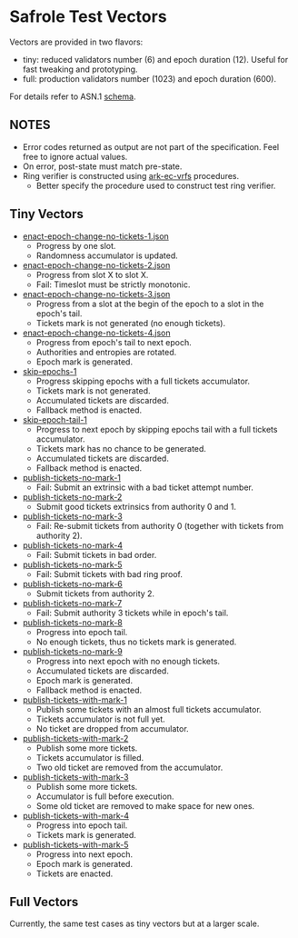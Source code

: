 # Safrole Test Vectors

Vectors are provided in two flavors:
- tiny: reduced validators number (6) and epoch duration (12). Useful for fast tweaking and prototyping.
- full: production validators number (1023) and epoch duration (600).

For details refer to ASN.1 [schema](./safrole.asn).

## NOTES

- Error codes returned as output are not part of the specification. Feel free to ignore actual values.
- On error, post-state must match pre-state.
- Ring verifier is constructed using [ark-ec-vrfs](https://github.com/davxy/ark-ec-vrfs) procedures.
  - Better specify the procedure used to construct test ring verifier.

## Tiny Vectors

- [enact-epoch-change-no-tickets-1.json](./tiny/enact-epoch-change-with-no-tickets-1.json)
  - Progress by one slot.
  - Randomness accumulator is updated.
- [enact-epoch-change-no-tickets-2.json](./tiny/enact-epoch-change-with-no-tickets-2.json)
  - Progress from slot X to slot X.
  - Fail: Timeslot must be strictly monotonic.
- [enact-epoch-change-no-tickets-3.json](./tiny/enact-epoch-change-with-no-tickets-3.json)
  - Progress from a slot at the begin of the epoch to a slot in the epoch's tail.
  - Tickets mark is not generated (no enough tickets).
- [enact-epoch-change-no-tickets-4.json](./tiny/enact-epoch-change-with-no-tickets-4.json)
  - Progress from epoch's tail to next epoch.
  - Authorities and entropies are rotated.
  - Epoch mark is generated.
- [skip-epochs-1](./tiny/skip-epochs-1.json)
  - Progress skipping epochs with a full tickets accumulator.
  - Tickets mark is not generated.
  - Accumulated tickets are discarded.
  - Fallback method is enacted.
- [skip-epoch-tail-1](./tiny/skip-epoch-tail-1.json)
  - Progress to next epoch by skipping epochs tail with a full tickets accumulator.
  - Tickets mark has no chance to be generated.
  - Accumulated tickets are discarded.
  - Fallback method is enacted.
- [publish-tickets-no-mark-1](./tiny/publish-tickets-no-mark-1.json)
  - Fail: Submit an extrinsic with a bad ticket attempt number.
- [publish-tickets-no-mark-2](./tiny/publish-tickets-no-mark-2.json)
  - Submit good tickets extrinsics from authority 0 and 1.
- [publish-tickets-no-mark-3](./tiny/publish-tickets-no-mark-3.json)
  - Fail: Re-submit tickets from authority 0 (together with tickets from authority 2).
- [publish-tickets-no-mark-4](./tiny/publish-tickets-no-mark-4.json)
  - Fail: Submit tickets in bad order.
- [publish-tickets-no-mark-5](./tiny/publish-tickets-no-mark-5.json)
  - Fail: Submit tickets with bad ring proof.
- [publish-tickets-no-mark-6](./tiny/publish-tickets-no-mark-6.json)
  - Submit tickets from authority 2.
- [publish-tickets-no-mark-7](./tiny/publish-tickets-no-mark-7.json)
  - Fail: Submit authority 3 tickets while in epoch's tail.
- [publish-tickets-no-mark-8](./tiny/publish-tickets-no-mark-8.json)
  - Progress into epoch tail.
  - No enough tickets, thus no tickets mark is generated.
- [publish-tickets-no-mark-9](./tiny/publish-tickets-no-mark-9.json)
  - Progress into next epoch with no enough tickets.
  - Accumulated tickets are discarded.
  - Epoch mark is generated.
  - Fallback method is enacted.
- [publish-tickets-with-mark-1](./tiny/publish-tickets-with-mark-1.json)
  - Publish some tickets with an almost full tickets accumulator.
  - Tickets accumulator is not full yet.
  - No ticket are dropped from accumulator.
- [publish-tickets-with-mark-2](./tiny/publish-tickets-with-mark-2.json)
  - Publish some more tickets.
  - Tickets accumulator is filled.
  - Two old ticket are removed from the accumulator.
- [publish-tickets-with-mark-3](./tiny/publish-tickets-with-mark-3.json)
  - Publish some more tickets.
  - Accumulator is full before execution.
  - Some old ticket are removed to make space for new ones.
- [publish-tickets-with-mark-4](./tiny/publish-tickets-with-mark-4.json)
  - Progress into epoch tail.
  - Tickets mark is generated.
- [publish-tickets-with-mark-5](./tiny/publish-tickets-with-mark-5.json)
  - Progress into next epoch.
  - Epoch mark is generated.
  - Tickets are enacted.

## Full Vectors

Currently, the same test cases as tiny vectors but at a larger scale.
